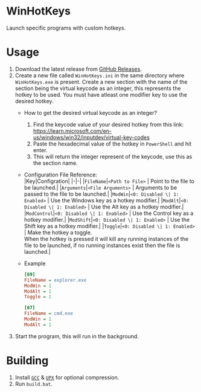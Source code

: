 # WinHotKeys
Launch specific programs with custom hotkeys.

# Usage
1. Download the latest release from [GitHub Releases](https://github.com/Aetopia/WinHotKeys/releases/latest).
2. Create a new file called `WinHotKeys.ini` in the same directory where `WinHotKeys.exe` is present.
    Create a new section with the name of the section being the virtual keycode as an integer, this represents the hotkey to be used.
    You must have atleast one modifier key to use the desired hotkey.
    - How to get the desired virtual keycode as an integer?
        1. Find the keycode value of your desired hotkey from this link:<br>
            https://learn.microsoft.com/en-us/windows/win32/inputdev/virtual-key-codes
        2. Paste the hexadecimal value of the hotkey in `PowerShell` and hit enter.
        3. This will return the integer represent of the keycode, use this as the section name.

    - Configuration File Reference:   
        |Key|Configration|
        |-|-|
        |`FileName`|`<Path to File>` \| Point to the file to be launched.|
        |`Arguments`|`<File Arguments>` \| Arguments to be passed to the file to be launched.|
        |`ModWin`|`<0: Disabled \| 1: Enabled>` \| Use the Windows key as a hotkey modifier.|
        |`ModAlt`|`<0: Disabled \| 1: Enabled>` \| Use the Alt key as a hotkey modifier.|
        |`ModControl`|`<0: Disabled \| 1: Enabled>` \| Use the Control key as a hotkey modifier.|
        |`ModShift`|`<0: Disabled \| 1: Enabled>` \| Use the Shift key as a hotkey modifier.|
        |`Toggle`|`<0: Disabled \| 1: Enabled>` \| Make the hotkey a toggle.<br>When the hotkey is pressed it will kill any running instances of the file to be launched, if no running instances exist then the file is launched.|
    - Example 

        ```ini
        [69]
        FileName = explorer.exe
        ModWin = 1
        ModAlt = 1
        Toggle = 1

        [67]
        FileName = cmd.exe
        ModWin = 1
        ModAlt = 1
        ```
3. Start the program, this will run in the background.

# Building
1. Install [`GCC`](https://winlibs.com/) & [`UPX`](https://upx.github.io) for optional compression.
2. Run `build.bat`.
